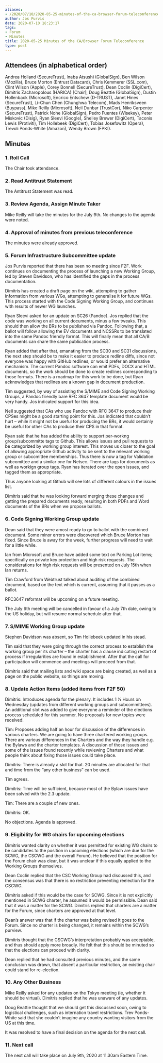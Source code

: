 ```yaml
---
aliases:
- /2020/07/10/2020-05-25-minutes-of-the-ca-browser-forum-teleconference/
author: Jos Purvis
date: 2020-07-10 18:23:17
tags:
- Forum
- Minutes
title: 2020-05-25 Minutes of the CA/Browser Forum Teleconference
type: post
---
```


## Attendees (in alphabetical order)

Andrea Holland (SecureTrust), Inaba Atsushi (GlobalSign), Ben Wilson (Mozilla), Bruce Morton (Entrust Datacard), Chris Kemmerer (SSL.com), Clint Wilson (Apple), Corey Bonnell (SecureTrust), Dean Coclin (DigiCert), Dimitris Zacharopolous (HARICA) \[Chair\], Doug Beattie (GlobalSign), Dustin Hollenback (Microsoft), Encrico Entschew (D-TRUST), Janet Hines (SecureTrust), Li-Chun Chen (Chunghwa Telecom), Mads Henriksveen (Buypass), Mike Reilly (Microsoft), Neil Dunbar (TrustCor), Niko Carpenter (SecureTrust), Patrick Nohe (GlobalSign), Pedro Fuentes (Wisekey), Peter Miskovic (Disig), Ryan Sleevi (Google), Shelley Brewer (DigiCert), Taconis Lewis (Protiviti), Tim Hollebeek (DigiCert), Tobias Josefowitz (Opera), Trevoli Ponds-White (Amazon), Wendy Brown (FPKI).

## Minutes

### 1. Roll Call

The Chair took attendance.

### 2. Read Antitrust Statement

The Antitrust Statement was read.

### 3. Review Agenda, Assign Minute Taker

Mike Reilly will take the minutes for the July 9th. No changes to the agenda were noted.

### 4. Approval of minutes from previous teleconference

The minutes were already approved.

### 5. Forum Infrastructure Subcommittee update

Jos Purvis reported that there has been no meeting since F2F. Work continues on documenting the process of launching a new Working Group, led by Steven Davidson, who has identified the gaps in the process documentation.

Dimitris has created a draft page on the wiki, attempting to gather information from various WGs, attempting to generalise it for future WGs. This process started with the Code Signing Working Group, and continues with results of newer WG launches.

Ryan Sleevi asked for an update on SC26 (Pandoc). Jos replied that the code was working on all current documents, minus a few tweaks. This should then allow the BRs to be published via Pandoc. Following that, a ballot will follow allowing the EV documents and NCSSRs to be translated into the same Pandoc friendly format. This will finally mean that all CA/B documents can share the same publication process.

Ryan added that after that, emanating from the SC30 and SC31 discussions, the next step should be to make it easier to produce redline diffs, since not everyone was happy with GitHub redlines, or would prefer an alternative mechanism. The current Pandoc software can emit PDFs, DOCX and HTML documents, so the work should be done to create redlines corresponding to those formats. There is a roadmap for this work to be done, but Ryan acknowledges that redlines are a known gap in document production.

Tim suggested, by way of assisting the S/MIME and Code Signing Working Groups, a Pandoc friendly bare RFC 3647 template document would be very handy. Jos indicated support for this idea.

Neil suggested that CAs who use Pandoc with RFC 3647 to produce their CPSes might be a good starting point for this. Jos indicated that couldn’t hurt – while it might not be useful for producing the BRs, it would certainly be useful for other CAs to produce their CPS in that format.

Ryan said that he has added the ability to support per-workng group/subcommitte tags to Github. This allows issues and pull requests to be categorized by working group interest. This moves us closer to the goal of allowing appropriate Github activity to be sent to the relevant working group or subcomittee memberships. Thus there is now a tag for Validation subcomittee and a similar one for Netsec. There are tags for documents as well as workign group tags. Ryan has iterated over the open issues, and tagged them as appropriate.

Thus anyone looking at Github will see lots of different colours in the issues list.

Dimitris said that he was looking forward merging these changes and getting the prepared documents ready, resulting in both PDFs and Word documents of the BRs when we propose ballots.

### 6. Code Signing Working Group update

Dean said that they were amost ready to go to ballot with the combined document. Some minor errors were discovered which Bruce Morton has fixed. Since Bruce is away for the week, further progress will need to wait for a little while.

Ian from Microsoft and Bruce have added some text on Parking Lot items; specifically on private key protection and high risk requests. The considerations for high risk requests will be presented on July 15th when Ian returns.

Tim Crawford from Webtrust talked about auditing of the combined document, based on the text which is current, assuming that it passes as a ballot.

RFC3647 reformat will be upcoming on a future meeting.

The July 6th meeting will be cancelled in favour of a July 7th date, owing to the US holiday, but will resume normal schedule after that.

### 7. S/MIME Working Group update

Stephen Davidson was absent, so Tim Hollebeek updated in his stead.

Tim said that they were going through the correct process to establish the working group per its charter – the charter has a clause indicating restart of process if irregularities are found in establishment. After that the call for participation will commence and meetings will proceed from that.

Dimitris said that mailing lists and wiki space are being created, as well as a page on the public website, so things are moving.

### 8. Update Action Items (added items from F2F 50)

Dimitris: Introduces agenda for the plenary. It includes 1 ½ Hours on Wednesday (updates from different working groups and subcommittees). An additional slot was added to give everyone a reminder of the elections process scheduled for this summer. No proposals for new topics were received.

Tim: Proposes adding half an hour for discussion of the differences in various charters. We are going to have three chartered working groups. There are various differences in the Charters and the way they handle e.g. the Bylaws and the charter templates. A discussion of those issues and some of the issues found recently while reviewing Charters and what people think about fixing those issues could take place.

Dimitris: There is already a slot for that. 20 minutes are allocated for that and time from the “any other business” can be used.

Tim agrees.

Dimitris: Time will be sufficient, because most of the Bylaw issues have been solved with the 2.3 update.

Tim: There are a couple of new ones.

Dimitris: OK.

No objections. Agenda is approved.

### 9. Eligibility for WG chairs for upcoming elections

Dimitris wanted clarity on whether it was permitted for existing WG chairs to be candidates to the position in upcoming elections (which are due for the SCWG, the CSCWG and the overall Forum). He believed that the position for the Forum chair was clear, but it was unclear if this equally applied to the Working Groups themselves.

Dean Coclin replied that the CSC Working Group had discussed this, and the consensus was that there is no restriction preventing reelection for the CSCWG.

Dimitris asked if this would be the case for SCWG. Since it is not explicitly mentioned in SCWG charter, he assumed it would be permissible. Dean said that it was a matter for the SCWG. Dimitris replied that charters are a matter for the Forum, since charters are approved at that level.

Dean’s answer was that if the charter was being revised it goes to the Forum. Since no charter is being changed, it remains within the SCWG’s purview.

Dimitris thought that the CSCWG’s interpretation probably was acceptable, and thus should apply more broadly. He felt that this should be minuted so that the elections can proceed with clarity.

Dean replied that he had consulted previous minutes, and the same conclusion was drawn, that absent a particular restriction, an existing chair could stand for re-election.

### 10. Any Other Business

Mike Reilly asked for any updates on the Tokyo meeting (ie, whether it should be virtual). Dimitris replied that he was unaware of any updates.

Doug Beattie thought that we should get this discussed soon, owing to logistical challenges, such as internation travel restrictions. Trev Ponds-White said that she couldn’t imagine any country wanting visitors from the US at this time.

It was resolved to have a final decision on the agenda for the next call.

### 11. Next call

The next call will take place on July 9th, 2020 at 11.30am Eastern Time.